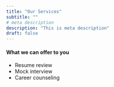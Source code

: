 ```yaml
---
title: "Our Services"
subtitle: ""
# meta description
description: "This is meta description"
draft: false
---
```



#### What we can offer to you

- Resume review
- Mock interview
- Career counseling